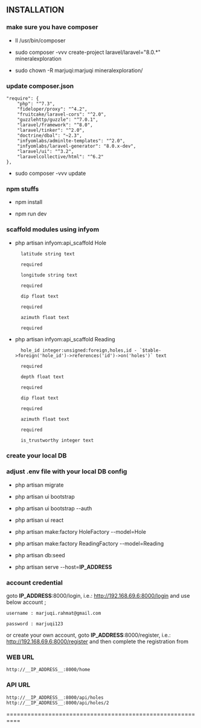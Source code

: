 
## INSTALLATION

### make sure you have composer 

- ll /usr/bin/composer

- sudo composer -vvv create-project laravel/laravel="8.0.*" mineralexploration

- sudo chown -R marjuqi:marjuqi mineralexploration/

### update composer.json

    "require": {
        "php": "^7.3",
        "fideloper/proxy": "^4.2",
        "fruitcake/laravel-cors": "^2.0",
        "guzzlehttp/guzzle": "^7.0.1",
        "laravel/framework": "^8.0",
        "laravel/tinker": "^2.0",
        "doctrine/dbal": "~2.3",
        "infyomlabs/adminlte-templates": "^2.0",
        "infyomlabs/laravel-generator": "8.0.x-dev",
        "laravel/ui": "^3.2",
        "laravelcollective/html": "^6.2"
    },

- sudo composer -vvv update

### npm stuffs

- npm install

- npm run dev

### scaffold modules using infyom

- php artisan infyom:api_scaffold Hole

		latitude string text

		required

		longitude string text

		required

		dip float text

		required

		azimuth float text

		required

- php artisan infyom:api_scaffold Reading

		hole_id integer:unsigned:foreign,holes,id - `$table->foreign('hole_id')->references('id')->on('holes')` text

		required

		depth float text

		required

		dip float text

		required

		azimuth float text

		required

		is_trustworthy integer text

### create your local DB

### adjust .env file with your local DB config

- php artisan migrate

- php artisan ui bootstrap

- php artisan ui bootstrap --auth

- php artisan ui react

- php artisan make:factory HoleFactory --model=Hole

- php artisan make:factory ReadingFactory --model=Reading

- php artisan db:seed

- php artisan serve --host=__IP_ADDRESS__

### account credential 

goto __IP_ADDRESS__:8000/login, i.e.: http://192.168.69.6:8000/login and use below account ;

	username : marjuqi.rahmat@gmail.com

	password : marjuqi123

or create your own account, goto __IP_ADDRESS__:8000/register, i.e.: http://192.168.69.6:8000/register and then complete the registration from

### WEB URL

	http://__IP_ADDRESS__:8000/home

### API URL 

	http://__IP_ADDRESS__:8000/api/holes
	http://__IP_ADDRESS__:8000/api/holes/2

==========================================================

